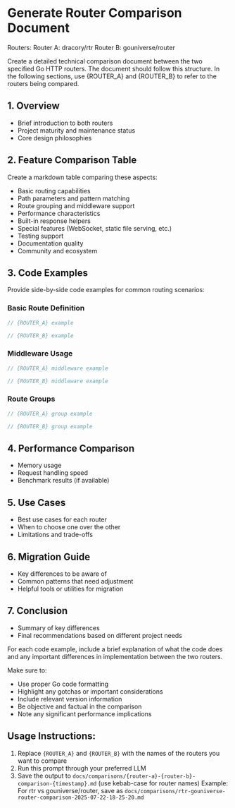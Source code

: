 # Generate Router Comparison Document

Routers:
Router A: dracory/rtr
Router B: gouniverse/router

Create a detailed technical comparison document between the two specified Go HTTP routers. The document should follow this structure. In the following sections, use {ROUTER_A} and {ROUTER_B} to refer to the routers being compared.

## 1. Overview
- Brief introduction to both routers
- Project maturity and maintenance status
- Core design philosophies

## 2. Feature Comparison Table
Create a markdown table comparing these aspects:
- Basic routing capabilities
- Path parameters and pattern matching
- Route grouping and middleware support
- Performance characteristics
- Built-in response helpers
- Special features (WebSocket, static file serving, etc.)
- Testing support
- Documentation quality
- Community and ecosystem

## 3. Code Examples
Provide side-by-side code examples for common routing scenarios:

### Basic Route Definition
```go
// {ROUTER_A} example

// {ROUTER_B} example
```

### Middleware Usage
```go
// {ROUTER_A} middleware example

// {ROUTER_B} middleware example
```

### Route Groups
```go
// {ROUTER_A} group example

// {ROUTER_B} group example
```

## 4. Performance Comparison
- Memory usage
- Request handling speed
- Benchmark results (if available)

## 5. Use Cases
- Best use cases for each router
- When to choose one over the other
- Limitations and trade-offs

## 6. Migration Guide
- Key differences to be aware of
- Common patterns that need adjustment
- Helpful tools or utilities for migration

## 7. Conclusion
- Summary of key differences
- Final recommendations based on different project needs

For each code example, include a brief explanation of what the code does and any important differences in implementation between the two routers.

Make sure to:
- Use proper Go code formatting
- Highlight any gotchas or important considerations
- Include relevant version information
- Be objective and factual in the comparison
- Note any significant performance implications

## Usage Instructions:
1. Replace `{ROUTER_A}` and `{ROUTER_B}` with the names of the routers you want to compare
2. Run this prompt through your preferred LLM
3. Save the output to `docs/comparisons/{router-a}-{router-b}-comparison-{timestamp}.md` (use kebab-case for router names)
   Example: For rtr vs gouniverse/router, save as `docs/comparisons/rtr-gouniverse-router-comparison-2025-07-22-18-25-20.md`
